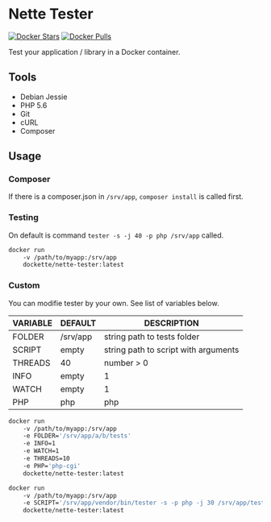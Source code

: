 # Nette Tester

[![Docker Stars](https://img.shields.io/docker/stars/dockette/nette-tester.svg?style=flat)](https://hub.docker.com/r/dockette/letsencrypt/)
[![Docker Pulls](https://img.shields.io/docker/pulls/dockette/nette-tester.svg?style=flat)](https://hub.docker.com/r/dockette/letsencrypt/)

Test your application / library in a Docker container.

## Tools

- Debian Jessie
- PHP 5.6
- Git
- cURL
- Composer

## Usage

### Composer

If there is a composer.json in `/srv/app`, `composer install` is called first.

### Testing

On default is command `tester -s -j 40 -p php /srv/app` called.

```sh
docker run 
    -v /path/to/myapp:/srv/app
    dockette/nette-tester:latest
```

### Custom

You can modifie tester by your own. See list of variables below.

| VARIABLE  | DEFAULT   | DESCRIPTION                           |
|---------- |---------- |-------------------------------------- |
| FOLDER    | /srv/app  | string path to tests folder           |
| SCRIPT    | empty     | string path to script with arguments  |
| THREADS   | 40        | number > 0                            |
| INFO      | empty     | 1                                     |
| WATCH     | empty     | 1                                     |
| PHP       | php       | php|php-cgi                           |

```sh
docker run 
    -v /path/to/myapp:/srv/app
    -e FOLDER='/srv/app/a/b/tests'
    -e INFO=1
    -e WATCH=1
    -e THREADS=10
    -e PHP='php-cgi'
    dockette/nette-tester:latest
```

```sh
docker run 
    -v /path/to/myapp:/srv/app
    -e SCRIPT='/srv/app/vendor/bin/tester -s -p php -j 30 /srv/app/tests'
    dockette/nette-tester:latest
```
